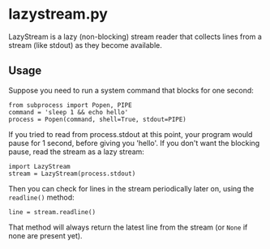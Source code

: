 lazystream.py
=============

LazyStream is  a lazy (non-blocking) stream reader that collects lines from a stream (like stdout) as they become available.


Usage
-----

Suppose you need to run a system command that blocks for one second:

    from subprocess import Popen, PIPE
    command = 'sleep 1 && echo hello'
    process = Popen(command, shell=True, stdout=PIPE)

If you tried to read from process.stdout at this point, your program would pause for 1 second, before giving you 'hello'. If you don't want the blocking pause, read the stream as a lazy stream:

    import LazyStream
    stream = LazyStream(process.stdout)

Then you can check for lines in the stream periodically later on, using the `readline()` method:

    line = stream.readline()

That method will always return the latest line from the stream (or `None` if none are present yet).
